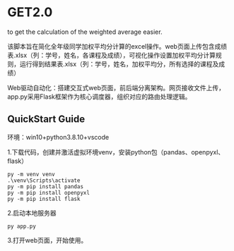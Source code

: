 # GET2.0
to get the calculation of the weighted average easier.

该脚本旨在简化全年级同学加权平均分计算的excel操作。web页面上传包含成绩表.xlsx（列：学号，姓名，各课程及成绩），可视化操作设置加权平均分计算规则，运行得到结果表.xlsx（列：学号，姓名，加权平均分，所有选择的课程及成绩）

Web驱动自动化：搭建交互式web页面，前后端分离架构。网页接收文件上传，app.py采用Flask框架作为核心调度器，组织对应的路由处理逻辑。
## QuickStart Guide
环境：win10+python3.8.10+vscode

1.下载代码，创建并激活虚拟环境venv，安装python包（pandas、openpyxl、flask）
```
py -m venv venv
.\venv\Scripts\activate
py -m pip install pandas
py -m pip install openpyxl
py -m pip install flask
```
2.启动本地服务器
```
py app.py
```
3.打开web页面，开始使用。
